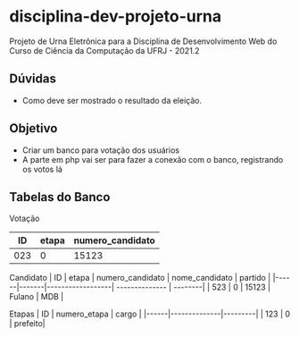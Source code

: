 # disciplina-dev-projeto-urna
Projeto de Urna Eletrônica para a Disciplina de Desenvolvimento Web do Curso de Ciência da Computação da UFRJ - 2021.2

## Dúvidas
* Como deve ser mostrado o resultado da eleição.

## Objetivo
* Criar um banco para votação dos usuários
* A parte em php vai ser para fazer a conexão com o banco, registrando os votos lá

## Tabelas do Banco

Votação

|  ID  | etapa | numero_candidato | 
|------|-------|------------------|
| 023  |   0   |      15123       |


Candidato
|  ID  | etapa | numero_candidato | nome_candidato | partido |
|------|-------|------------------| -------------- | --------|
| 523  |   0   |      15123       |   Fulano       | MDB     |


Etapas
|  ID  | numero_etapa | cargo   | 
|------|--------------|---------|
| 123  |   0          | prefeito|
